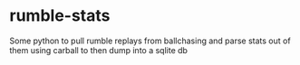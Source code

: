 # rumble-stats
Some python to pull rumble replays from ballchasing and parse stats out of them using carball to then dump into a sqlite db
